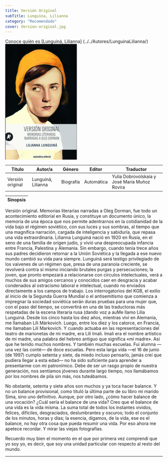 ```yaml
---
title: Versión Original
subTitle: Lunguina, Lilianna
category: "Recomendado"
cover: Version-original.jpg
---
```

Conoce quién es [Lunguiná, Lilianna] (../../Autores/LunguinaLilianna/)
!["Imagen no encontrada"](Version-original.jpg)

Título | Autor/a | Género | Editor | Traductor |
------ | ------- | ------ | ------ | --------- |
Versión original  | Lunguiná, Lilianna | Biografía | Automática | Yulia Dobrovolskaia y José María Muñoz Rovira |

|Sinopsis|
|--------|
Versión original. Memorias literarias narradas a Oleg Dorman, fue todo un acontecimiento editorial en Rusia, y constituye un documento único, la memoria de una época que nos permite adentrarnos en la cotidianidad de la vida bajo el régimen soviético, con sus luces y sus sombras, al tiempo que una magnífica narración, cargada de inteligencia y sabiduría, que repasa una vida extraordinaria. Lilianna Lunguiná nació en 1920 en Rusia, en el seno de una familia de origen judío, y vivió una despreocupada infancia entre Francia, Palestina y Alemania. Sin embargo, cuando tenía trece años sus padres decidieron retornar a la Unión Soviética y la llegada a ese nuevo mundo cambió su vida para siempre. Lunguiná será testigo privilegiado de los vaivenes de un régimen que, presa de una paranoia creciente, se revolverá contra sí mismo iniciando brutales purgas y persecuciones; la joven, que pronto empezará a relacionarse con círculos intelectuales, verá a muchos de sus amigos cercanos y conocidos caer en desgracia y acabar condenados al ostracismo laboral e intelectual, cuando no enviados directamente a los campos de trabajo. Los interrogatorios del KGB, el exilio al inicio de la Segunda Guerra Mundial o el antisemitismo que comienza a impregnar la sociedad soviética serán duras pruebas para una mujer que, con el paso del tiempo, se convertirá en una de las traductoras más respetadas de la escena literaria rusa (dando voz a auMe llamo Lilia Lunguiná. Desde los cinco hasta los diez años, mientras viví en Alemania, me llamaban Líli Márkovich. Luego, entre los diez y los catorce, en Francia, me llamaban Lilí Markovích. Y cuando actuaba en las representaciones del teatro de marionetas de mi madre, era Lili Imali. Imali era el nombre artístico de mi madre, una palabra del hebreo antiguo que significa «mi madre». Así que he tenido muchos nombres. Y también muchas escuelas. Fui alumna —una vez las conté— de doce escuelas. Pero esta larga vida —el 16 de junio (de 1997) cumplo setenta y siete, da miedo incluso pensarlo, jamás creí que pudiera llegar a esta edad— no ha sido suficiente para aprender a presentarme con mi patronímico. Debe de ser un rasgo propio de nuestra generación, nos sentíamos jóvenes durante largo tiempo, nos llamábamos por los nombres de pila sin más, nos tuteábamos.

No obstante, setenta y siete años son muchos y ya toca hacer balance. Y no un balance provisional, como tituló la última parte de su libro mi marido Sima, sino uno definitivo. Aunque, por otro lado, ¿cómo hacer balance de una vocación? ¿Cuál sería el balance de una vida? Creo que el balance de una vida es la vida misma. La suma total de todos los instantes vividos, felices, difíciles, desgraciados, deslumbrantes y oscuros; todo el conjunto de los minutos, horas y días; la esencia, digamos, de la vida, ese es el balance, no hay otra cosa que pueda resumir una vida. Por eso ahora me apetece recordar. Y mirar las viejas fotografías.

Recuerdo muy bien el momento en el que por primera vez comprendí que yo soy yo, es decir, que soy una unidad particular con respecto al resto del mundo.
***